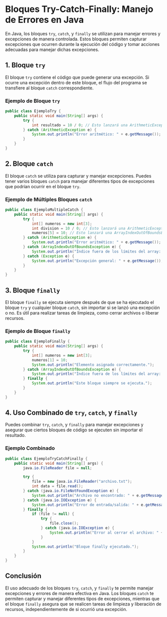 # Bloques Try-Catch-Finally: Manejo de Errores en Java

En Java, los bloques `try`, `catch`, y `finally` se utilizan para manejar errores y excepciones de manera controlada. Estos bloques permiten capturar excepciones que ocurren durante la ejecución del código y tomar acciones adecuadas para manejar dichas excepciones.

## 1. Bloque `try`

El bloque `try` contiene el código que puede generar una excepción. Si ocurre una excepción dentro de este bloque, el flujo del programa se transfiere al bloque `catch` correspondiente.

### Ejemplo de Bloque `try`

```java
public class EjemploTry {
    public static void main(String[] args) {
        try {
            int resultado = 10 / 0; // Esto lanzará una ArithmeticException
        } catch (ArithmeticException e) {
            System.out.println("Error aritmético: " + e.getMessage());
        }
    }
}
```

## 2. Bloque `catch`

El bloque `catch` se utiliza para capturar y manejar excepciones. Puedes tener varios bloques `catch` para manejar diferentes tipos de excepciones que podrían ocurrir en el bloque `try`.

### Ejemplo de Múltiples Bloques `catch`

```java
public class EjemploMultipleCatch {
    public static void main(String[] args) {
        try {
            int[] numeros = new int[3];
            int division = 10 / 0; // Esto lanzará una ArithmeticException
            numeros[5] = 10; // Esto lanzará una ArrayIndexOutOfBoundsException
        } catch (ArithmeticException e) {
            System.out.println("Error aritmético: " + e.getMessage());
        } catch (ArrayIndexOutOfBoundsException e) {
            System.out.println("Índice fuera de los límites del array: " + e.getMessage());
        } catch (Exception e) {
            System.out.println("Excepción general: " + e.getMessage());
        }
    }
}
```

## 3. Bloque `finally`

El bloque `finally` se ejecuta siempre después de que se ha ejecutado el bloque `try` y cualquier bloque `catch`, sin importar si se lanzó una excepción o no. Es útil para realizar tareas de limpieza, como cerrar archivos o liberar recursos.

### Ejemplo de Bloque `finally`

```java
public class EjemploFinally {
    public static void main(String[] args) {
        try {
            int[] numeros = new int[3];
            numeros[1] = 10;
            System.out.println("Elemento asignado correctamente.");
        } catch (ArrayIndexOutOfBoundsException e) {
            System.out.println("Índice fuera de los límites del array: " + e.getMessage());
        } finally {
            System.out.println("Este bloque siempre se ejecuta.");
        }
    }
}
```

## 4. Uso Combinado de `try`, `catch`, y `finally`

Puedes combinar `try`, `catch`, y `finally` para manejar excepciones y asegurar que ciertos bloques de código se ejecuten sin importar el resultado.

### Ejemplo Combinado

```java
public class EjemploTryCatchFinally {
    public static void main(String[] args) {
        java.io.FileReader file = null;

        try {
            file = new java.io.FileReader("archivo.txt");
            int data = file.read();
        } catch (java.io.FileNotFoundException e) {
            System.out.println("Archivo no encontrado: " + e.getMessage());
        } catch (java.io.IOException e) {
            System.out.println("Error de entrada/salida: " + e.getMessage());
        } finally {
            if (file != null) {
                try {
                    file.close();
                } catch (java.io.IOException e) {
                    System.out.println("Error al cerrar el archivo: " + e.getMessage());
                }
            }
            System.out.println("Bloque finally ejecutado.");
        }
    }
}
```

## Conclusión

El uso adecuado de los bloques `try`, `catch`, y `finally` te permite manejar excepciones y errores de manera efectiva en Java. Los bloques `catch` te permiten capturar y manejar diferentes tipos de excepciones, mientras que el bloque `finally` asegura que se realicen tareas de limpieza y liberación de recursos, independientemente de si ocurrió una excepción.
